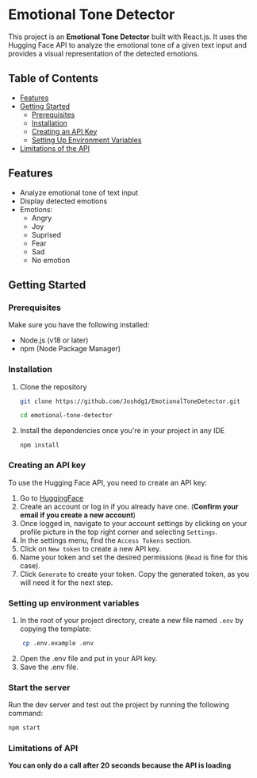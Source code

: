 # Emotional Tone Detector

This project is an **Emotional Tone Detector** built with React.js. It uses the Hugging Face API to analyze the emotional tone of a given text input and provides a visual representation of the detected emotions.


## Table of Contents

- [Features](#features)
- [Getting Started](#getting-started)
  - [Prerequisites](#prerequisites)
  - [Installation](#installation)
  - [Creating an API Key](#creating-an-api-key)
  - [Setting Up Environment Variables](#setting-up-environment-variables)
- [Limitations of the API](#limitations-of-api)

## Features

- Analyze emotional tone of text input
- Display detected emotions
- Emotions:
    - Angry
    - Joy
    - Suprised
    - Fear
    - Sad
    - No emotion

## Getting Started

### Prerequisites

Make sure you have the following installed:
- Node.js (v18 or later)
- npm (Node Package Manager)

### Installation

1. Clone the repository
    ```bash
    git clone https://github.com/Joshdg1/EmotionalToneDetector.git

    cd emotional-tone-detector
    ```

2. Install the dependencies once you're in your project in any IDE

    ```
    npm install
    ```

### Creating an API key

To use the Hugging Face API, you need to create an API key:

1. Go to [HuggingFace](https://huggingface.co/)
2. Create an account or log in if you already have one. (**Confirm your email if you create a new account**)
3. Once logged in, navigate to your account settings by clicking on your profile picture in the top right corner and selecting `Settings`.
4. In the settings menu, find the `Access Tokens` section.
5. Click on `New token` to create a new API key.
6. Name your token and set the desired permissions (`Read` is fine for this case).
7. Click `Generate` to create your token. Copy the generated token, as you will need it for the next step.

### Setting up environment variables

1. In the root of your project directory, create a new file named `.env` by copying the template:
```bash
    cp .env.example .env
```

2. Open the .env file and put in your API key.
3. Save the .env file.

### Start the server

Run the dev server and test out the project by running the following command:
```bash
npm start
```

### Limitations of API

**You can only do a call after 20 seconds because the API is loading**